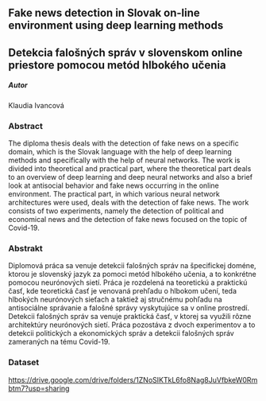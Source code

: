 ## Fake news detection in Slovak on-line environment using deep learning methods
## Detekcia falošných správ v slovenskom online priestore pomocou metód hlbokého učenia

##### Autor  
Klaudia Ivancová



### Abstract
The diploma thesis deals with the detection of fake news on a specific domain, which is the Slovak language with the help of deep learning methods and specifically with the help of neural networks. The work is divided into theoretical and practical part, where the theoretical part deals to an overview of deep learning and deep neural networks and also a brief look at antisocial behavior and fake news occurring in the online environment. The practical part, in which various neural network architectures were used, deals with the detection of fake news. The work consists of two experiments, namely the detection of political and economical news and the detection of fake news focused on the topic of Covid-19.

### Abstrakt
Diplomová práca sa venuje detekcii falošných správ na špecifickej doméne, ktorou je slovenský jazyk za pomoci metód hlbokého učenia, a to konkrétne pomocou neurónových sietí. Práca je rozdelená na teoretickú a praktickú časť, kde teoretická časť je venovaná prehľadu o hlbokom učení, teda hlbokých neurónových sieťach a taktiež aj stručnému pohľadu na antisociálne správanie a falošné správy vyskytujúce sa v online prostredí. Detekcii falošných správ sa venuje praktická časť, v ktorej sa využili rôzne architektúry neurónových sietí. Práca pozostáva z dvoch experimentov a to detekcii politických a ekonomických správ a detekcii falošných správ zameraných na tému Covid-19.

### Dataset
https://drive.google.com/drive/folders/1ZNoSIKTkL6fo8Nag8JuVfbkeW0Rmbtm7?usp=sharing
